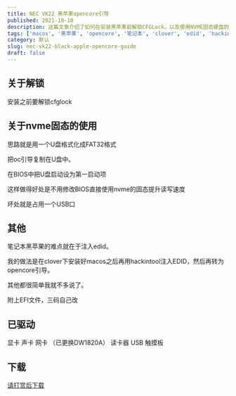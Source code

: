 ```yaml
---
title: NEC VK22 黑苹果opencore引导
published: 2021-10-10
description: 这篇文章介绍了如何在安装黑苹果前解锁CFGLock，以及使用NVME固态硬盘的优化方法。通过将U盘格式化为FAT32并复制OC引导文件，设置U盘为第一启动项，可以提升读写速度且不需修改BIOS。文章还提到了笔记本黑苹果安装中的难点，如注入EDID，并分享了已驱动的硬件列表和EFI文件下载链接。
tags: ['macos', '黑苹果', 'opencore', '笔记本', 'clover', 'edid', 'hackintool']
category: 默认
slug: nec-vk22-black-apple-opencore-guide
draft: false
---
```



 

## 关于解锁

安装之前要解锁cfglock

## 关于nvme固态的使用

思路就是用一个U盘格式化成FAT32格式

把oc引导复制在U盘中。

在BIOS中把U盘启动设为第一启动项

这样做得好处是不用修改BIOS直接使用nvme的固态提升读写速度

坏处就是占用一个USB口

## 其他

笔记本黑苹果的难点就在于注入edid。

我的做法是在clover下安装好macos之后再用hackintool注入EDID，然后再转为opencore引导。

其他都很简单我就不多说了。

附上EFI文件，三码自己改

## 已驱动

显卡
声卡
网卡 （已更换DW1820A）
读卡器
USB
触摸板
 
 ## 下载

[请打赏后下载][2]


  
  [2]: https://blogcdn.asbid.cn/2021/12/03/1638521042.zip
